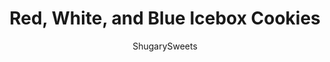 ---
layout: ../../layouts/MarkdownPostLayout.astro
title: Red, White, and Blue Icebox Cookies
author: ShugarySweets
pubDate: 2019-01-15
description: "Red, White, and Blue Icebox Cookies are a make-ahead dessert you&#x27;ll love for your summer parties and picnics. Decked out with star sprinkles and a sweet lemon glaze, these treats are ready for independence day!"
image_url: https://www.shugarysweets.com/wp-content/uploads/2013/06/red-white-blue-icebox-cookies-1.jpg
tags: ["Cookies","American"]
calories: 73
protein: 1
carbohydrates: 11
fats: 3
fiber: 0
ingredients: ["1 cup unsalted butter, softened","1 cup vanilla sugar","1 large egg","1 teaspoon almond extract","3 cups all purpose flour","1/2 teaspoon kosher salt","2 teaspoons baking powder","2 Tablespoons milk","3 cups powdered sugar","1 teaspoon lemon extract","1/3 cup milk","sprinkles"]
serves: 6
time: "3 hours 39 minutes"
prepTime: "30 minutes"
instructions: ["For the cookies, beat butter and sugar in mixing bowl until combined (about 2-3 minutes). Add egg and extract. Beat in flour, salt baking powder and milk. Mix until fully combined and dough comes together.","Divide dough in half. Roll each half into a 12 inch log. Wrap dough in plastic wrap and place in a paper towel tube that has been cut lengthwise. Freeze for 3 hours, overnight, or up to one month.","When ready to bake, remove from freezer and unwrap. Do not thaw. Slice frozen dough into 1/4 inch slices.","Bake cookies in a 350 degree oven on a parchment paper lined baking sheet for 9-11 minutes. Remove and cool completely.","For the glaze, whisk together the powdered sugar, lemon extract and milk until smooth. Dip tops of each cookie in glaze, allowing excess to drip off. Add sprinkles after every dozen cookies. Allow glaze to set, about 30 minutes. Store in airtight container. ENJOY!"]
nutrition: ["73 calories","11 grams carbohydrates","9 milligrams cholesterol","3 grams fat","0 grams fiber","1 grams protein","2 grams saturated fat","25 milligrams sodium","7 grams sugar","0 grams trans fat","1 grams unsaturated fat"]
---